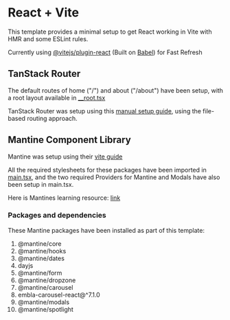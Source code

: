 # React + Vite

This template provides a minimal setup to get React working in Vite with HMR and some ESLint rules.

Currently using [@vitejs/plugin-react](https://github.com/vitejs/vite-plugin-react/blob/main/packages/plugin-react/README.md) (Built on [Babel](https://babeljs.io/)) for Fast Refresh

## TanStack Router

The default routes of home ("/") and about ("/about") have been setup, with a root layout available in [\_\_root.tsx](src/routes/__root.jsx)

TanStack Router was setup using this [manual setup guide](https://tanstack.com/router/v1/docs/framework/react/quick-start#manual-setup), using the file-based routing approach.

## Mantine Component Library

Mantine was setup using their [vite guide](https://mantine.dev/guides/vite/)

All the required stylesheets for these packages have been imported in [main.tsx](src/main.tsx), and the two required Providers for Mantine and Modals have also been setup in main.tsx.

Here is Mantines learning resource: [link](https://mantine.dev/getting-started/#learn)

### Packages and dependencies

These Mantine packages have been installed as part of this template:

1. @mantine/core
2. @mantine/hooks
3. @mantine/dates
4. dayjs
5. @mantine/form
6. @mantine/dropzone
7. @mantine/carousel
8. embla-carousel-react@^7.1.0
9. @mantine/modals
10. @mantine/spotlight
